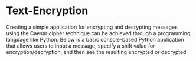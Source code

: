 # Text-Encryption
Creating a simple application for encrypting and decrypting messages using the Caesar cipher technique can be achieved through a programming language like Python. Below is a basic console-based Python application that allows users to input a message, specify a shift value for encryption/decryption, and then see the resulting encrypted or decrypted 
